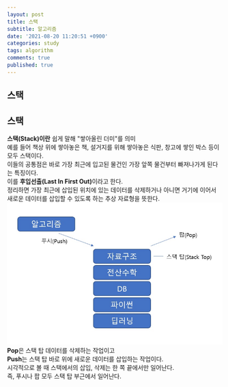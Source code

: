 ```yaml
---
layout: post
title: 스택
subtitle: 알고리즘
date: '2021-08-20 11:20:51 +0900'
categories: study
tags: algorithm
comments: true
published: true
---
```

## 스택
<h2>스택</h2>
<strong>스택(Stack)이란</strong> 쉽게 말해 "쌓아올린 더미"를 의미<br>
예를 들어 책상 위에 쌓아놓은 책, 설거지를 위해 쌓아놓은 식판, 창고에 쌓인 박스 등이 모두 스택이다.<br>
이들의 공통점은 바로 가장 최근에 입고된 물건인 가장 앞쪽 물건부터 빠져나가게 된다는 특징이다.<br>
이를 <strong>후입선출(Last In First Out)</strong>이라고 한다.<br>
정리하면 가장 최근에 삽입된 위치에 있는 데이터를 삭제하거나 아니면 거기에 이어서 새로운 데이터를 삽입할 수 있도록 하는 추상 자료형을 뜻한다.<br>
<img src="/assets/img/stack1.jpg" title="제목" alt="아무거나"/>
<strong>Pop</strong>은 스택 탑 데이터를 삭제하는 작업이고<br>
<strong>Push</strong>는 스택 탑 바로 위에 새로운 데이터를 삽입하는 작업이다.<br>
시각적으로 볼 때 스택에서의 삽입, 삭제는 한 쪽 끝에서만 일어난다.<br>
즉, 푸시나 팝 모두 스택 탑 부근에서 일어난다.<br>